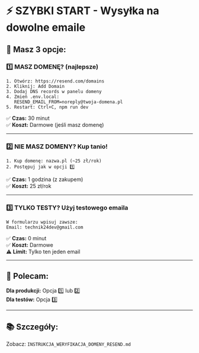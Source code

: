 # ⚡ SZYBKI START - Wysyłka na dowolne emaile

## 🎯 Masz 3 opcje:

### 1️⃣ MASZ DOMENĘ? (najlepsze)
```
1. Otwórz: https://resend.com/domains
2. Kliknij: Add Domain
3. Dodaj DNS records w panelu domeny
4. Zmień .env.local:
   RESEND_EMAIL_FROM=noreply@twoja-domena.pl
5. Restart: Ctrl+C, npm run dev
```
✅ **Czas:** 30 minut  
✅ **Koszt:** Darmowe (jeśli masz domenę)

---

### 2️⃣ NIE MASZ DOMENY? Kup tanio!
```
1. Kup domenę: nazwa.pl (~25 zł/rok)
2. Postępuj jak w opcji 1️⃣
```
✅ **Czas:** 1 godzina (z zakupem)  
✅ **Koszt:** 25 zł/rok

---

### 3️⃣ TYLKO TESTY? Użyj testowego emaila
```
W formularzu wpisuj zawsze:
Email: technik24dev@gmail.com
```
✅ **Czas:** 0 minut  
✅ **Koszt:** Darmowe  
⚠️ **Limit:** Tylko ten jeden email

---

## 🚀 Polecam:

**Dla produkcji:** Opcja 1️⃣ lub 2️⃣  
**Dla testów:** Opcja 3️⃣

---

## 📚 Szczegóły:
Zobacz: `INSTRUKCJA_WERYFIKACJA_DOMENY_RESEND.md`

